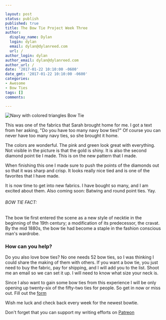 ```yaml
---

layout: post
status: publish
published: true
title: The Bow Tie Project Week Three
author:
  display_name: Dylan
  login: dylan
  email: dylan@dylanreed.com
  url: /
author_login: dylan
author_email: dylan@dylanreed.com
author_url: /
date: '2017-01-22 10:10:00 -0600'
date_gmt: '2017-01-22 10:10:00 -0600'
categories:
- Awesome
- Bow Ties
tags: []
comments:

---
```


![Navy with colored triangles Bow Tie](https://raw.githubusercontent.com/dylanreed/dylanreed.com/gh-pages/Images/Bowtie-week-5.jpg)

This was one of the fabrics that Sarah brought home for me. I got a text from her asking, "Do you have too many navy bow ties?" Of course you can never have too many navy ties, so she brought it home. 

The colors are wonderful. The pink and green look great with everything. Not visible in the picture is that the gold is shiny. It is also the second diamond point tie I made. This is on the new pattern that I made. 

When finishing this one I made sure to push the points of the diamonds out so that it was sharp and crisp. It looks really nice tied and is one of the favorites that I have made. 

It is now time to get into new fabrics. I have bought so many, and I am excited about them. Also coming soon: Batwing and round point ties. Yay. 

<h6>BOW TIE FACT:</h6>

The bow tie first entered the scene as a new style of necktie in the beginning of the 19th century; a modification of its predecessor, the cravat. By the mid 1880s, the bow tie had become a staple in the fashion conscious man's wardrobe.

<h3>How can you help?</h3>

Do you also love bow ties? No one needs 52 bow ties, so I was thinking I could share the making of them with others. If you want a bow tie, you just need to buy the fabric, pay for shipping,  and I will add you to the list. Shoot me an email so we can set it up. I will need to know what size your neck is. 

Since I also want to gain some bow ties from this experience I will be only opening up twenty-six of the fifty-two ties for people. So get in now or miss out. Fill out the [form](http://dylan.la/2j1ogU3)

Wish me luck and check back every week for the newest bowtie.

Don't forget that you can support my writing efforts on [Patreon](https://www.patreon.com/dylanreed)





